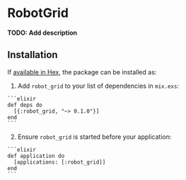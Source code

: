 # RobotGrid

**TODO: Add description**

## Installation

If [available in Hex](https://hex.pm/docs/publish), the package can be installed as:

  1. Add `robot_grid` to your list of dependencies in `mix.exs`:

    ```elixir
    def deps do
      [{:robot_grid, "~> 0.1.0"}]
    end
    ```

  2. Ensure `robot_grid` is started before your application:

    ```elixir
    def application do
      [applications: [:robot_grid]]
    end
    ```

